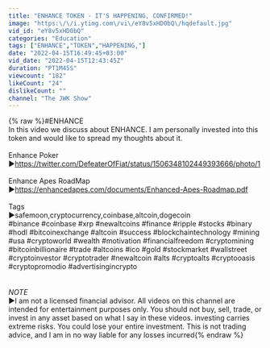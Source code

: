 ```yaml
---
title: "ENHANCE TOKEN - IT'S HAPPENING, CONFIRMED!"
image: "https:\/\/i.ytimg.com\/vi\/eY8v5xHD0bQ\/hqdefault.jpg"
vid_id: "eY8v5xHD0bQ"
categories: "Education"
tags: ["ENHANCE","TOKEN","HAPPENING,"]
date: "2022-04-15T16:49:45+03:00"
vid_date: "2022-04-15T12:43:45Z"
duration: "PT1M45S"
viewcount: "182"
likeCount: "24"
dislikeCount: ""
channel: "The JWK Show"
---
```

{% raw %}#ENHANCE<br />In this video we discuss about ENHANCE. I am personally invested into this token and would like to spread my thoughts about it.<br /><br />Enhance Poker<br />►<a rel="nofollow" target="blank" href="https://twitter.com/DefeaterOfFiat/status/1506348102449393666/photo/1">https://twitter.com/DefeaterOfFiat/status/1506348102449393666/photo/1</a><br /><br />Enhance Apes RoadMap<br />►<a rel="nofollow" target="blank" href="https://enhancedapes.com/documents/Enhanced-Apes-Roadmap.pdf">https://enhancedapes.com/documents/Enhanced-Apes-Roadmap.pdf</a><br /><br />Tags<br />►safemoon,cryptocurrency,coinbase,altcoin,dogecoin<br />#binance #coinbase #xrp #newaltcoins #finance #ripple #stocks #binary #hodl #bitcoinexchange #altcoin #success #blockchaintechnology #mining #usa #cryptoworld #wealth #motivation #financialfreedom #cryptomining #bitcoinbillionaire #trade #altcoins #ico #gold #stockmarket #wallstreet #cryptoinvestor #cryptotrader #newaltcoin #alts #cryptoalts #cryptooasis #cryptopromodio #advertisingincrypto<br /><br /><br />*NOTE*<br />►I am not a licensed financial advisor. All videos on this channel are intended for entertainment purposes only. You should not buy, sell, trade, or invest in any asset based on what I say in these videos. investing carries extreme risks. You could lose your entire investment. This is not trading advice, and I am in no way liable for any losses incurred{% endraw %}
